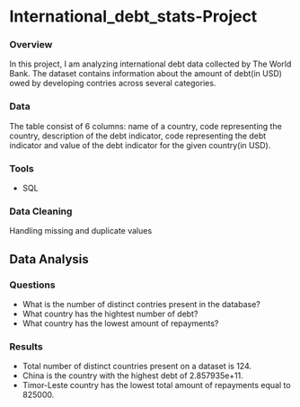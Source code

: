# International_debt_stats-Project
### Overview
In this project, I am analyzing international debt data collected by The World Bank. The dataset contains information about the amount of debt(in USD) owed by developing contries across several categories.
### Data
The table consist of 6 columns: name of a country, code representing the country, description of the debt indicator, code representing the debt indicator and value of the debt indicator for the given country(in USD).
### Tools
- SQL
### Data Cleaning
Handling missing and duplicate values
## Data Analysis
### Questions
- What is the number of distinct contries present in the database?
- What country has the hightest number of debt?
- What country has the lowest amount of repayments?
### Results
- Total number of distinct countries present on a dataset is 124.
- China is the country with the highest debt of 2.857935e+11.
- Timor-Leste country has the lowest total amount of repayments equal to 825000. 


